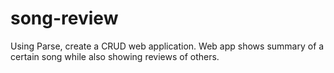 # song-review
Using Parse, create a CRUD web application. Web app shows summary of a certain song while also showing reviews of others.
